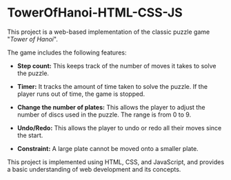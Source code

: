 # TowerOfHanoi-HTML-CSS-JS

This project is a web-based implementation of the classic puzzle game \"*Tower of Hanoi*\".

The game includes the following features:

-   **Step count:** This keeps track of the number of moves it takes to
    solve the puzzle.

-   **Timer:** It tracks the amount of time taken to solve the puzzle.
    If the player runs out of time, the game is stopped.

-   **Change the number of plates:** This allows the player to adjust
    the number of discs used in the puzzle. The range is from 0 to 9.

-   **Undo/Redo:** This allows the player to undo or redo all their
    moves since the start.

-   **Constraint:** A large plate cannot be moved onto a smaller plate.

This project is implemented using HTML, CSS, and JavaScript, and
provides a basic understanding of web development and its concepts.
